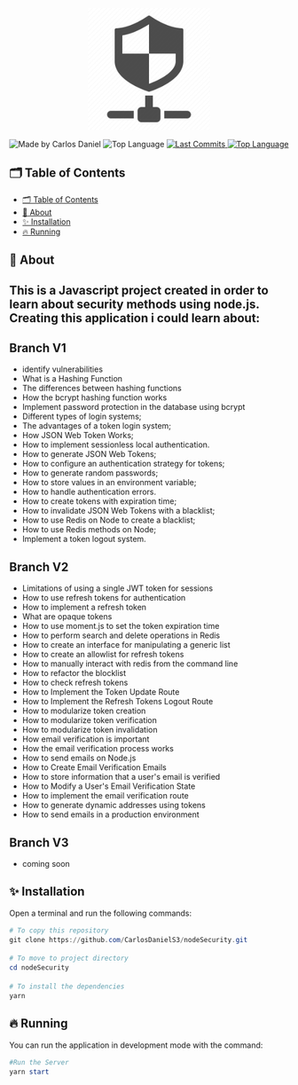 <div align="center">
  <br />
  <img src=".github/nodeSecurity.png" width="220" alt="nodeSecurity" />
  <br />
<p>
    <img src="https://img.shields.io/badge/made%20by-Carlos%20DanielS3-2D325E?labelColor=F0DB4F&style=for-the-badge&logo=visual-studio-code&logoColor=2D325E" alt="Made by Carlos Daniel">
    <img alt="Top Language" src="https://img.shields.io/github/languages/top/CarlosDanielS3/nodeSecurity?color=2D325E&labelColor=F0DB4F&style=for-the-badge&logo=node&logoColor=2D325E">
    <a href="https://github.com/CarlosDanielS3/nodeSecurity/commits/main">
      <img alt="Last Commits" src="https://img.shields.io/github/last-commit/CarlosDanielS3/nodeSecurity?color=2D325E&labelColor=F0DB4F&style=for-the-badge&logo=github&logoColor=2D325E">
    </a>
<a href="https://github.com/CarlosDanielS3/nodeSecurity/issues"><img alt="Top Language" src="https://img.shields.io/github/issues-raw/CarlosDanielS3/nodeSecurity?color=2D325E&labelColor=F0DB4F&style=for-the-badge&logo=github&logoColor=2D325E"></a>
  </p>
</div>

## 🗂 Table of Contents
- [🗂 Table of Contents](#-table-of-contents)
- [📑 About](#-about)
- [✨ Installation](#-installation)
- [🔥 Running](#-running)
  
## 📑 About

## This is a Javascript project created in order to learn about security methods using node.js. Creating this application i could learn about:
## Branch V1
* identify vulnerabilities
* What is a Hashing Function
* The differences between hashing functions
* How the bcrypt hashing function works
* Implement password protection in the database using bcrypt
* Different types of login systems;
* The advantages of a token login system;
* How JSON Web Token Works;
* How to implement sessionless local authentication.
* How to generate JSON Web Tokens;
* How to configure an authentication strategy for tokens;
* How to generate random passwords;
* How to store values in an environment variable;
* How to handle authentication errors.
* How to create tokens with expiration time;
* How to invalidate JSON Web Tokens with a blacklist;
* How to use Redis on Node to create a blacklist;
* How to use Redis methods on Node;
* Implement a token logout system.

## Branch V2
* Limitations of using a single JWT token for sessions
* How to use refresh tokens for authentication
* How to implement a refresh token
* What are opaque tokens
* How to use moment.js to set the token expiration time
* How to perform search and delete operations in Redis
* How to create an interface for manipulating a generic list
* How to create an allowlist for refresh tokens
* How to manually interact with redis from the command line
* How to refactor the blocklist
* How to check refresh tokens
* How to Implement the Token Update Route
* How to Implement the Refresh Tokens Logout Route
* How to modularize token creation
* How to modularize token verification
* How to modularize token invalidation
* How email verification is important
* How the email verification process works
* How to send emails on Node.js
* How to Create Email Verification Emails
* How to store information that a user's email is verified
* How to Modify a User's Email Verification State
* How to implement the email verification route
* How to generate dynamic addresses using tokens
* How to send emails in a production environment

## Branch V3
* coming soon


## ✨ Installation
Open a terminal and run the following commands:

```PowerShell
# To copy this repository
git clone https://github.com/CarlosDanielS3/nodeSecurity.git

# To move to project directory
cd nodeSecurity

# To install the dependencies
yarn
```


## 🔥 Running
You can run the application in development mode with the command:

```Powershell
#Run the Server
yarn start
```

